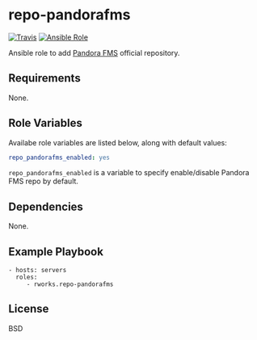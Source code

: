 repo-pandorafms
=========

[![Travis](https://travis-ci.org/rworksjp/ansible-role-repo-pandorafms.svg?branch=master)](https://travis-ci.org/rworksjp/ansible-role-repo-pandorafms)
[![Ansible Role](https://img.shields.io/ansible/role/14693.svg)](https://galaxy.ansible.com/rworksjp/repo-pandorafms/)

Ansible role to add [Pandora FMS](https://pandorafms.org/) official repository.

Requirements
------------

None.

Role Variables
--------------

Availabe role variables are listed below, along with default values:

```yaml
repo_pandorafms_enabled: yes
```

`repo_pandorafms_enabled` is a variable to specify enable/disable Pandora FMS repo by default.

Dependencies
------------

None.

Example Playbook
----------------

    - hosts: servers
      roles:
         - rworks.repo-pandorafms

License
-------

BSD
